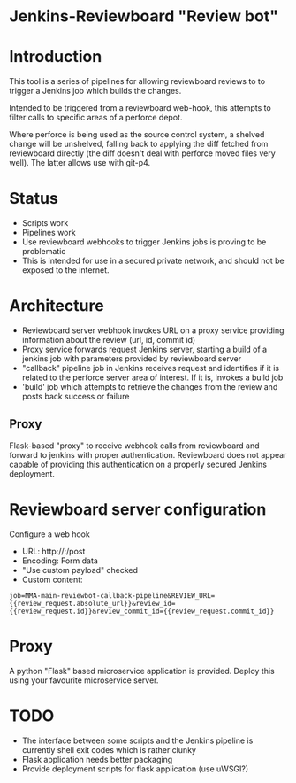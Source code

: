 # Jenkins-Reviewboard "Review bot"
# Introduction
This tool is a series of pipelines for allowing reviewboard reviews to
to trigger a Jenkins job which builds the changes.

Intended to be triggered from a reviewboard web-hook, this attempts to filter
calls to specific areas of a perforce depot.

Where perforce is being used as the source control system, a shelved change
will be unshelved, falling back to applying the diff fetched from reviewboard
directly (the diff doesn't deal with perforce moved files very well). The
latter allows use with git-p4.

# Status
- Scripts work
- Pipelines work
- Use reviewboard webhooks to trigger Jenkins jobs is proving to be problematic
- This is intended for use in a secured private network, and should not be
  exposed to the internet.

# Architecture
- Reviewboard server webhook invokes URL on a proxy service providing
  information about the review (url, id, commit id)
- Proxy service forwards request Jenkins server, starting a build of a
  jenkins job with parameters provided by reviewboard server
- "callback" pipeline job in Jenkins receives request and identifies if it is
  related to the perforce server area of interest.
  If it is, invokes a build job
- 'build' job which attempts to retrieve the changes from the review and posts
  back success or failure
## Proxy
Flask-based "proxy" to receive webhook calls from reviewboard and forward
to jenkins with proper authentication. Reviewboard does not appear capable of
providing this authentication on a properly secured Jenkins deployment.

# Reviewboard server configuration
Configure a web hook
- URL:  http://<proxy url>:<proxy port>/post
- Encoding: Form data
- "Use custom payload" checked
- Custom content:
```
job=MMA-main-reviewbot-callback-pipeline&REVIEW_URL={{review_request.absolute_url}}&review_id={{review_request.id}}&review_commit_id={{review_request.commit_id}}
```

# Proxy
A python "Flask" based microservice application is provided.
Deploy this using your favourite microservice server.

# TODO
- The interface between some scripts and the Jenkins pipeline is currently
  shell exit codes which is rather clunky
- Flask application needs better packaging
- Provide deployment scripts for flask application (use uWSGI?)

